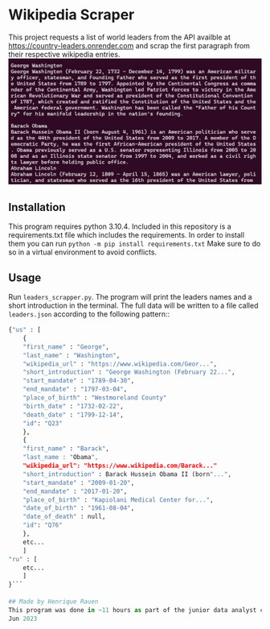# Wikipedia Scraper
This project requests a list of world leaders from the API availble at https://country-leaders.onrender.com and scrap the first paragraph from their respective wikipedia entries.
![Sample of the output](assets/img.jpg)
## Installation
This program requires python 3.10.4. Included in this repository is a requirements.txt file which includes the requirements. In order to install them you can run ```python -m pip install requirements.txt``` 
Make sure to do so in a virtual environment to avoid conflicts. 
## Usage
Run ```leaders_scrapper.py```. The program will print the leaders names and a short introduction in the terminal. The full data will be written to a file called ```leaders.json``` according to the following pattern::
```py
{"us" : [
	{
	"first_name" : "George",
	"last_name" : "Washington",
	"wikipedia_url" : "https://www.wikipedia.com/Geor...",
	"short_introduction" : "George Washington (February 22...",
	"start_mandate" : "1789-04-30",
	"end_mandate" : "1797-03-04",
	"place_of_birth" : "Westmoreland County"
	"birth_date" : "1732-02-22",
	"death_date" : "1799-12-14",
	"id": "Q23"
	},
	{
	"first_name" : "Barack",
	"last_name : "Obama",
	"wikipedia_url": "https://www.wikipedia.com/Barack..."
	"short_introduction" : Barack Hussein Obama II (born"...",
	"start_mandate" : "2009-01-20",
	"end_mandate" : "2017-01-20",
	"place_of_birth" : "Kapiolani Medical Center for...", 
	"date_of_birth" : "1961-08-04",
	"date_of_death" : null,
	"id": "Q76"
	},
	etc...	
	]
"ru" : [
	etc...
	]
}```

## Made by Henrique Rauen
This program was done in ~11 hours as part of the junior data analyst course @ becode.
Jun 2023
